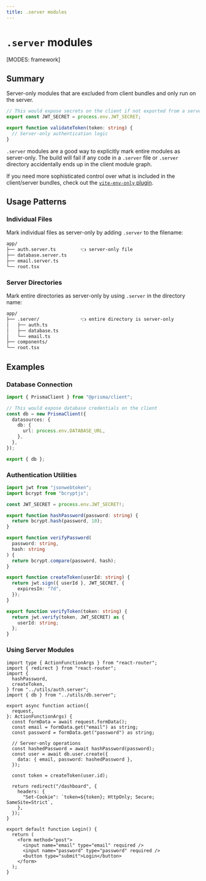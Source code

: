 ```yaml
---
title: .server modules
---
```


# `.server` modules

[MODES: framework]

## Summary

Server-only modules that are excluded from client bundles and only run on the server.

```ts filename=auth.server.ts
// This would expose secrets on the client if not exported from a server-only module
export const JWT_SECRET = process.env.JWT_SECRET;

export function validateToken(token: string) {
  // Server-only authentication logic
}
```

`.server` modules are a good way to explicitly mark entire modules as server-only. The build will fail if any code in a `.server` file or `.server` directory accidentally ends up in the client module graph.

<docs-info>

If you need more sophisticated control over what is included in the client/server bundles, check out the [`vite-env-only` plugin](https://github.com/pcattori/vite-env-only).

</docs-info>

## Usage Patterns

### Individual Files

Mark individual files as server-only by adding `.server` to the filename:

```txt
app/
├── auth.server.ts         👈 server-only file
├── database.server.ts
├── email.server.ts
└── root.tsx
```

### Server Directories

Mark entire directories as server-only by using `.server` in the directory name:

```txt
app/
├── .server/               👈 entire directory is server-only
│   ├── auth.ts
│   ├── database.ts
│   └── email.ts
├── components/
└── root.tsx
```

## Examples

### Database Connection

```ts filename=app/utils/db.server.ts
import { PrismaClient } from "@prisma/client";

// This would expose database credentials on the client
const db = new PrismaClient({
  datasources: {
    db: {
      url: process.env.DATABASE_URL,
    },
  },
});

export { db };
```

### Authentication Utilities

```ts filename=app/utils/auth.server.ts
import jwt from "jsonwebtoken";
import bcrypt from "bcryptjs";

const JWT_SECRET = process.env.JWT_SECRET!;

export function hashPassword(password: string) {
  return bcrypt.hash(password, 10);
}

export function verifyPassword(
  password: string,
  hash: string
) {
  return bcrypt.compare(password, hash);
}

export function createToken(userId: string) {
  return jwt.sign({ userId }, JWT_SECRET, {
    expiresIn: "7d",
  });
}

export function verifyToken(token: string) {
  return jwt.verify(token, JWT_SECRET) as {
    userId: string;
  };
}
```

### Using Server Modules

```tsx filename=app/routes/login.tsx
import type { ActionFunctionArgs } from "react-router";
import { redirect } from "react-router";
import {
  hashPassword,
  createToken,
} from "../utils/auth.server";
import { db } from "../utils/db.server";

export async function action({
  request,
}: ActionFunctionArgs) {
  const formData = await request.formData();
  const email = formData.get("email") as string;
  const password = formData.get("password") as string;

  // Server-only operations
  const hashedPassword = await hashPassword(password);
  const user = await db.user.create({
    data: { email, password: hashedPassword },
  });

  const token = createToken(user.id);

  return redirect("/dashboard", {
    headers: {
      "Set-Cookie": `token=${token}; HttpOnly; Secure; SameSite=Strict`,
    },
  });
}

export default function Login() {
  return (
    <form method="post">
      <input name="email" type="email" required />
      <input name="password" type="password" required />
      <button type="submit">Login</button>
    </form>
  );
}
```
